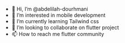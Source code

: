 - 👋 Hi, I’m @abdelilah-dourhmani
- 👀 I’m interested in mobile development
- 🌱 I’m currently learning Tailwind css
- 💞️ I’m looking to collaborate on flutter project
- 📫 How to reach me flutter community

<!---

--->
